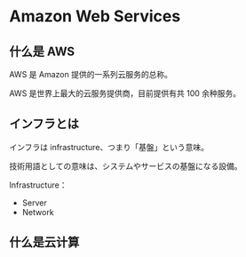 # Amazon Web Services

## 什么是 AWS

AWS 是 Amazon 提供的一系列云服务的总称。

AWS 是世界上最大的云服务提供商，目前提供有共 100 余种服务。

## インフラとは

インフラは infrastructure、つまり「基盤」という意味。

技術用語としての意味は、システムやサービスの基盤になる設備。

Infrastructure：

- Server
- Network

## 什么是云计算
